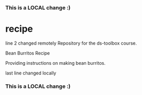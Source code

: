 ### This is a LOCAL change :)
# recipe
line 2 changed remotely
Repository for the ds-toolbox course.

Bean Burritos Recipe

Providing instructions on making bean burritos.

last line changed locally
### This is a LOCAL change :)